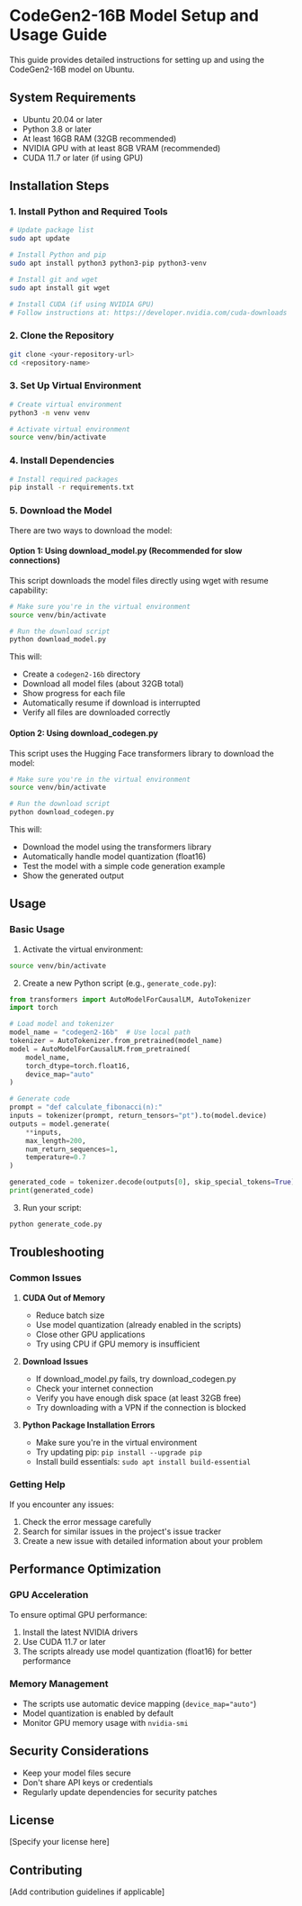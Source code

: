 # CodeGen2-16B Model Setup and Usage Guide

This guide provides detailed instructions for setting up and using the CodeGen2-16B model on Ubuntu.

## System Requirements

- Ubuntu 20.04 or later
- Python 3.8 or later
- At least 16GB RAM (32GB recommended)
- NVIDIA GPU with at least 8GB VRAM (recommended)
- CUDA 11.7 or later (if using GPU)

## Installation Steps

### 1. Install Python and Required Tools

```bash
# Update package list
sudo apt update

# Install Python and pip
sudo apt install python3 python3-pip python3-venv

# Install git and wget
sudo apt install git wget

# Install CUDA (if using NVIDIA GPU)
# Follow instructions at: https://developer.nvidia.com/cuda-downloads
```

### 2. Clone the Repository

```bash
git clone <your-repository-url>
cd <repository-name>
```

### 3. Set Up Virtual Environment

```bash
# Create virtual environment
python3 -m venv venv

# Activate virtual environment
source venv/bin/activate
```

### 4. Install Dependencies

```bash
# Install required packages
pip install -r requirements.txt
```

### 5. Download the Model

There are two ways to download the model:

#### Option 1: Using download_model.py (Recommended for slow connections)

This script downloads the model files directly using wget with resume capability:

```bash
# Make sure you're in the virtual environment
source venv/bin/activate

# Run the download script
python download_model.py
```

This will:
- Create a `codegen2-16b` directory
- Download all model files (about 32GB total)
- Show progress for each file
- Automatically resume if download is interrupted
- Verify all files are downloaded correctly

#### Option 2: Using download_codegen.py

This script uses the Hugging Face transformers library to download the model:

```bash
# Make sure you're in the virtual environment
source venv/bin/activate

# Run the download script
python download_codegen.py
```

This will:
- Download the model using the transformers library
- Automatically handle model quantization (float16)
- Test the model with a simple code generation example
- Show the generated output

## Usage

### Basic Usage

1. Activate the virtual environment:
```bash
source venv/bin/activate
```

2. Create a new Python script (e.g., `generate_code.py`):
```python
from transformers import AutoModelForCausalLM, AutoTokenizer
import torch

# Load model and tokenizer
model_name = "codegen2-16b"  # Use local path
tokenizer = AutoTokenizer.from_pretrained(model_name)
model = AutoModelForCausalLM.from_pretrained(
    model_name,
    torch_dtype=torch.float16,
    device_map="auto"
)

# Generate code
prompt = "def calculate_fibonacci(n):"
inputs = tokenizer(prompt, return_tensors="pt").to(model.device)
outputs = model.generate(
    **inputs,
    max_length=200,
    num_return_sequences=1,
    temperature=0.7
)

generated_code = tokenizer.decode(outputs[0], skip_special_tokens=True)
print(generated_code)
```

3. Run your script:
```bash
python generate_code.py
```

## Troubleshooting

### Common Issues

1. **CUDA Out of Memory**
   - Reduce batch size
   - Use model quantization (already enabled in the scripts)
   - Close other GPU applications
   - Try using CPU if GPU memory is insufficient

2. **Download Issues**
   - If download_model.py fails, try download_codegen.py
   - Check your internet connection
   - Verify you have enough disk space (at least 32GB free)
   - Try downloading with a VPN if the connection is blocked

3. **Python Package Installation Errors**
   - Make sure you're in the virtual environment
   - Try updating pip: `pip install --upgrade pip`
   - Install build essentials: `sudo apt install build-essential`

### Getting Help

If you encounter any issues:
1. Check the error message carefully
2. Search for similar issues in the project's issue tracker
3. Create a new issue with detailed information about your problem

## Performance Optimization

### GPU Acceleration

To ensure optimal GPU performance:
1. Install the latest NVIDIA drivers
2. Use CUDA 11.7 or later
3. The scripts already use model quantization (float16) for better performance

### Memory Management

- The scripts use automatic device mapping (`device_map="auto"`)
- Model quantization is enabled by default
- Monitor GPU memory usage with `nvidia-smi`

## Security Considerations

- Keep your model files secure
- Don't share API keys or credentials
- Regularly update dependencies for security patches

## License

[Specify your license here]

## Contributing

[Add contribution guidelines if applicable] 